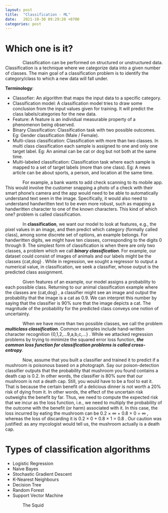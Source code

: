 ```yaml
---
layout: post
title:  "Classification - ML"
date:   2021-10-30 09:29:20 +0700
categories: post
---
```


# Which one is it?

&nbsp;&nbsp;&nbsp;&nbsp;&nbsp;&nbsp;&nbsp;&nbsp;&nbsp;&nbsp;&nbsp;&nbsp;&nbsp;
Classification can be performed on structured or unstructured data. Classification is a technique where we categorize data into a given number of classes. The main goal of a classification problem is to identify the category/class to which a new data will fall under.

**Terminology**:

- Classofier: An algorithm that maps the input data to a specific category.
- Classification model: A classification model tries to draw some conclusion from the input values given for training. It will predict the class labels/categories for the new data.
- Feature: A feature is an individual measurable property of a phenomenon being observed.
- Binary Classification: Classification task with two possible outcomes. Eg: Gender classification (Male / Female).
- Multi-class classification: Classification with more than two classes. In multi class classification each sample is assigned to one and only one target label. Eg: An animal can be cat or dog but not both at the same time.
- Multi-labeled classification: Classification task where each sample is mapped to a set of target labels (more than one class). Eg: A news article can be about sports, a person, and location at the same time.

&nbsp;&nbsp;&nbsp;&nbsp;&nbsp;&nbsp;&nbsp;&nbsp;&nbsp;&nbsp;&nbsp;&nbsp;&nbsp;
For example, a bank wants to add check scanning to its mobile app. This would involve the customer snapping a 
photo of a check with their smart phone’s camera and the app would need to be able to automatically understand 
text seen in the image. Specifically, it would also need to understand handwritten text to be even more robust,
such as mapping a handwritten character to one of the known characters. This kind of which one? problem is
called classification.

&nbsp;&nbsp;&nbsp;&nbsp;&nbsp;&nbsp;&nbsp;&nbsp;&nbsp;&nbsp;&nbsp;&nbsp;&nbsp;
In **classification**, we want our model to look at features, e.g., the pixel values in an image, and then predict
which category (formally called class), among some discrete set of options, an example belongs. For handwritten
digits, we might have ten classes, corresponding to the digits 0 through 9. The simplest form of classification
is when there are only two classes, a problem which we call ***binary classification***. For example, our dataset 
could consist of images of animals and our labels might be the classes  {cat,dog} . While in regression, 
we sought a regressor to output a numerical value, in classification, we seek a classifier, whose output 
is the predicted class assignment.

&nbsp;&nbsp;&nbsp;&nbsp;&nbsp;&nbsp;&nbsp;&nbsp;&nbsp;&nbsp;&nbsp;&nbsp;&nbsp;
Given features of an example, our model assigns a probability to each possible class. Returning to our animal classification example where the classes are  {cat,dog} , a classifier might see an image and output the probability that the image is a cat as 0.9. We can interpret this number by saying that the classifier is 90% sure that the image depicts a cat. The magnitude of the probability for the predicted class conveys one notion of uncertainty. 

&nbsp;&nbsp;&nbsp;&nbsp;&nbsp;&nbsp;&nbsp;&nbsp;&nbsp;&nbsp;&nbsp;&nbsp;&nbsp;
When we have more than two possible classes, we call the problem ***multiclass classification***. Common examples include hand-written character recognition  {0,1,2,...9,a,b,c,...} . While we attacked regression problems by trying to minimize the squared error loss function, ***the common loss function for classification problems is called cross-entropy***.

&nbsp;&nbsp;&nbsp;&nbsp;&nbsp;&nbsp;&nbsp;&nbsp;&nbsp;&nbsp;&nbsp;&nbsp;&nbsp;
Now, assume that you built a classifier and trained it to predict if a mushroom is poisonous based on a photograph. Say our poison-detection classifier outputs that the probability that mushroom you found contains a death cap is 0.2. In other words, the classifier is 80% sure that our mushroom is not a death cap. Still, you would have to be a fool to eat it. That is because the certain benefit of a delicious dinner is not worth a 20% risk of dying from it. In other words, the effect of the uncertain risk outweighs the benefit by far. Thus, we need to compute the expected risk that we incur as the loss function, i.e., we need to multiply the probability of the outcome with the benefit (or harm) associated with it. In this case, the loss incurred by eating the mushroom can be  0.2 × ∞ + 0.8 × 0 = ∞ , whereas the loss of discarding it is  0.2 × 0 + 0.8 × 1 = 0.8 . Our caution was justified: as any mycologist would tell us, the mushroom actually is a death cap.

# Types of classification algorithms

- Logistic Regression
- Naive Bayes
- Stochastic Gradient Descent
- K-Nearest Neighbours
- Decision Tree
- Random Forest
- Support Vector Machine

&nbsp;&nbsp;&nbsp;&nbsp;&nbsp;&nbsp;&nbsp;&nbsp;&nbsp;&nbsp;&nbsp;&nbsp;&nbsp;
The Squid
